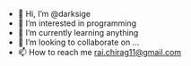 - 👋 Hi, I’m @darksige
- 👀 I’m interested in programming
- 🌱 I’m currently learning anything
- 💞️ I’m looking to collaborate on ...
- 📫 How to reach me rai.chirag11@gmail.com

<!---
darksige/darksige is a ✨ special ✨ repository because its `README.md` (this file) appears on your GitHub profile.
You can click the Preview link to take a look at your changes.
--->
